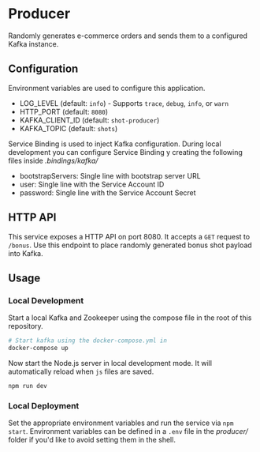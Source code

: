# Producer

Randomly generates e-commerce orders and sends them to a configured Kafka instance.

## Configuration

Environment variables are used to configure this application.

* LOG_LEVEL (default: `info`) - Supports `trace`, `debug`, `info`, or `warn`
* HTTP_PORT (default: `8080`)
* KAFKA_CLIENT_ID (default: `shot-producer`)
* KAFKA_TOPIC (default: `shots`)

Service Binding is used to inject Kafka configuration. During local development
you can configure Service Binding y creating the following files inside *.bindings/kafka/*

* bootstrapServers: Single line with bootstrap server URL
* user: Single line with the Service Account ID
* password: Single line with the Service Account Secret

## HTTP API

This service exposes a HTTP API on port 8080. It accepts a `GET` request to
`/bonus`. Use this endpoint to place randomly generated bonus shot payload into Kafka.

## Usage

### Local Development

Start a local Kafka and Zookeeper using the compose file in the root of this
repository.

```bash
# Start kafka using the docker-compose.yml in
docker-compose up
```

Now start the Node.js server in local development mode. It will automatically
reload when `js` files are saved.

```
npm run dev
```

### Local Deployment

Set the appropriate environment variables and run the service via `npm start`.
Environment variables can be defined in a `.env` file in the *producer/* folder
if you'd like to avoid setting them in the shell.
